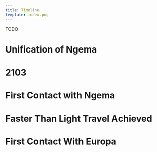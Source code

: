 ```yaml
---
title: Timeline
template: index.pug
---
```


TODO

# Unification of Ngema
# 2103
# First Contact with Ngema
# Faster Than Light Travel Achieved
# First Contact With Europa